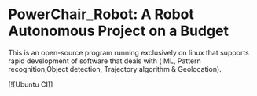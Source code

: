 

# PowerChair_Robot: A Robot Autonomous Project on a Budget



This is an open-source program running exclusively on linux that supports rapid development of software that deals with ( ML, Pattern recognition,Object detection, Trajectory algorithm & Geolocation). 


[![Ubuntu CI]]
